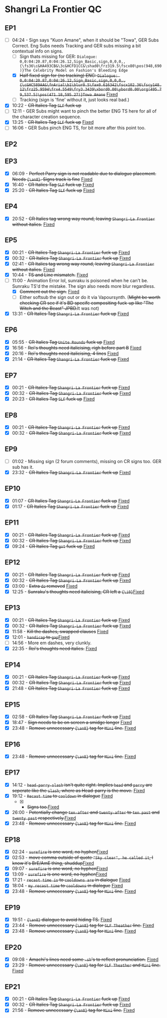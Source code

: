 # Shangri La Frontier QC

## EP1

- [ ] 04:24 - Sign says "Kuon Amane", when it should be "Towa", GER Subs Correct. Eng Subs needs Tracking and GER subs missing a bit contextual info on signs.
  - [ ] Sign thats missing for GER: `Dialogue: 0,0:04:20.87,0:04:26.12,Sign_Basic,sign,0,0,0,,{\fs36\c&HA493CB&\3c&HCFD1CC&\shad0\frz319.5\fscx80\pos(948,690)}The Celebrity Model on Fashion's Bleeding Edge`
  - [x] ~~Half fixed sign for (no tracking) ENG: `Dialogue: 0,0:04:20.87,0:04:26.12,Sign_Basic,sign,0,0,0,,{\c&HC589AA&\fnArial\b1\blur0.5\fax0.616342\fscx102.36\fscy148.12\frz25.9594\frx4.5549\fry3.3439\xbord0.00\ybord0.00\org(495.79,537.5)\pos(471.18,595.27)}Towa Amane`~~ [Fixed](https://github.com/Vodes/SLF/commit/76b8688827afb4cf8d0d10711e9acec4182629d4)
  - [ ] Tracking (sign is 'fine' without it, just looks real bad.)
- [x] 10:22 - ~~CR Italics Tag `SLF` fuck up~~
- [ ] 12:11 - GER Subs might want to pinch the better ENG TS here for all of the character creation sequence.
- [x] 13:25 - ~~CR Italics Tag `SLF` fuck up~~ [Fixed](https://github.com/Vodes/SLF/commit/cea925e9df557616801e55de36f7c2f9683d910b#diff-2a33fa3055e3d12730ee5bf3e9609cf6ea426dfb230aba16e1686f0da53f0c7c)
- [ ] 16:06 - GER Subs pinch ENG TS, for bit more after this point too.  

## EP2

## EP3

- [x] 06:09 - ~~Perfect Parry sign is not readable due to dialogue placement. Needs `{\an8}`. Signs track is fine~~ [Fixed](https://github.com/Vodes/SLF/commit/ccab0103fcda95569ba185ba448bf65277a10d8c)
- [x] 16:40 - ~~CR Italics Tag `SLF` fuck up~~ [Fixed](https://github.com/Vodes/SLF/commit/cea925e9df557616801e55de36f7c2f9683d910b#diff-2a33fa3055e3d12730ee5bf3e9609cf6ea426dfb230aba16e1686f0da53f0c7c)
- [x] 25:20 - ~~CR Italics Tag `SLF` fuck up~~ [Fixed](https://github.com/Vodes/SLF/commit/6a889c40645237904d25114e10a9aee84a7b29fc)

## EP4

- [x] 20:52 - ~~CR Italics tag wrong way round, leaving `Shangri-La Frontier` without italics.~~ [Fixed](https://github.com/Vodes/SLF/commit/de32e31340145ff4141fa5e90878f42ad5e76d95)

## EP5

- [x] 00:21 - ~~CR Italics Tag `Shangri-La Frontier` fuck up~~ [Fixed](https://github.com/Vodes/SLF/commit/eba6155840d4fcfec84db00626b7daa6f09578f0)
- [x] 00:32 - ~~CR Italics Tag `Shangri-La Frontier` fuck up~~ [Fixed](https://github.com/Vodes/SLF/commit/eba6155840d4fcfec84db00626b7daa6f09578f0)
- [x] 02:41 - ~~CR Italics tag wrong way round, leaving `Shangri-La Frontier` without italics.~~ [Fixed](https://github.com/Vodes/SLF/commit/eba6155840d4fcfec84db00626b7daa6f09578f0)
- [x] 10:44 - ~~TS and Line mismatch.~~ [Fixed](https://github.com/Vodes/SLF/commit/eba6155840d4fcfec84db00626b7daa6f09578f0)
- [ ] 11:00 - Animation Error lol, sunraku is poisoned when he can't be. Sunraku TS'd the mistake. The sign also needs more blur regardless. 
  - [x] ~~Comment out the sign.~~ [Fixed](https://github.com/Vodes/SLF/commit/988e21140345fb120cac5c0630a4b7023e109332)
  - [ ] Either softsub the sign out or do it via Vapoursynth. (~~Might be worth checking CR see if it's BD specifc compositing fuck-up like "The Witch and the Beast" JPBD.~~It was not)
- [x] 13:31 - ~~CR Italics Tag `Shangri-La Frontier` fuck up~~ [Fixed](https://github.com/Vodes/SLF/commit/eded73d00d78537a518224348b227a312b77b69f)

## EP6

- [x] 05:55 - ~~CR Italics Tag `Unite Rounds` fuck up~~ [Fixed](https://github.com/Vodes/SLF/commit/cea925e9df557616801e55de36f7c2f9683d910b#diff-2a33fa3055e3d12730ee5bf3e9609cf6ea426dfb230aba16e1686f0da53f0c7c)
- [x] 16:56 - ~~Rei's thoughts need italicising, righ before part B~~ [Fixed](https://github.com/Vodes/SLF/commit/792f22fa379dbc08dea7425203b0625f1238fee3)
- [x] 20:16 - ~~Rei's thoughts need italicising, 4  lines~~ [Fixed](https://github.com/Vodes/SLF/commit/792f22fa379dbc08dea7425203b0625f1238fee3)
- [x] 21:14 - ~~CR Italics Tag `Shangri-La Frontier` fuck up~~ [Fixed](https://github.com/Vodes/SLF/commit/cea925e9df557616801e55de36f7c2f9683d910b#diff-2a33fa3055e3d12730ee5bf3e9609cf6ea426dfb230aba16e1686f0da53f0c7c)

## EP7

- [x] 00:21 - ~~CR Italics Tag `Shangri-La Frontier` fuck up~~ [Fixed](https://github.com/Vodes/SLF/commit/88f4b2b391adcfaff1c8198e5eeef86a943fbc7a)
- [x] 00:32 - ~~CR Italics Tag `Shangri-La Frontier` fuck up~~ [Fixed](https://github.com/Vodes/SLF/commit/88f4b2b391adcfaff1c8198e5eeef86a943fbc7a)
- [x] 20:23 - ~~CR Italics Tag `SLF` fuck up~~ [Fixed](https://github.com/Vodes/SLF/commit/88f4b2b391adcfaff1c8198e5eeef86a943fbc7a)

## EP8

- [x] 00:21 - ~~CR Italics Tag `Shangri-La Frontier` fuck up~~ [Fixed](https://github.com/Vodes/SLF/commit/98d7f65d630dff43015dfca332f466cf7119442f)
- [x] 00:32 - ~~CR Italics Tag `Shangri-La Frontier` fuck up~~ [Fixed](https://github.com/Vodes/SLF/commit/98d7f65d630dff43015dfca332f466cf7119442f)

## EP9

- [ ] 01:02 - Missing sign (2 forum comments), missing on CR signs too. GER sub has it.
- [x] 23:32 - ~~CR Italics Tag `Shangri-La Frontier` fuck up~~ [Fixed](https://github.com/Vodes/SLF/commit/0d87616238bf6b9de39b09773a2fba1622fa14f4)

## EP10

- [x] 01:07 - ~~CR Italics Tag `Shangri-La Frontier` fuck up~~ [Fixed](https://github.com/Vodes/SLF/commit/6a889c40645237904d25114e10a9aee84a7b29fc)
- [x] 01:17 - ~~CR Italics Tag `Shangri-La Frontier` fuck up~~ [Fixed](https://github.com/Vodes/SLF/commit/6a889c40645237904d25114e10a9aee84a7b29fc)

## EP11

- [x] 00:21 - ~~CR Italics Tag `Shangri-La Frontier` fuck up~~ [Fixed](https://github.com/Vodes/SLF/commit/75019a2438c98884c53a27b971c486a181b65ee2)
- [x] 00:32 - ~~CR Italics Tag `Shangri-La Frontier` fuck up~~ [Fixed](https://github.com/Vodes/SLF/commit/75019a2438c98884c53a27b971c486a181b65ee2)
- [x] 09:24 - ~~CR Italics Tag `got` fuck up~~ [Fixed](https://github.com/Vodes/SLF/commit/75019a2438c98884c53a27b971c486a181b65ee2)

## EP12

- [x] 00:21 - ~~CR Italics Tag `Shangri-La Frontier` fuck up~~ [Fixed](https://github.com/Vodes/SLF/commit/e55c4213039dc7f081df9c5bed61c1f2f620a7a1)
- [x] 00:32 - ~~CR Italics Tag `Shangri-La Frontier` fuck up~~ [Fixed](https://github.com/Vodes/SLF/commit/e55c4213039dc7f081df9c5bed61c1f2f620a7a1)
- [x] 03:00 - ~~Extra `do` removed~~ [Fixed](https://github.com/Vodes/SLF/commit/e55c4213039dc7f081df9c5bed61c1f2f620a7a1)
- [x] 12:25 - ~~Sunraku's thoughts need italicising, CR left a `{\i0}`~~[Fixed](https://github.com/Vodes/SLF/commit/e55c4213039dc7f081df9c5bed61c1f2f620a7a1)

## EP13

- [x] 00:21 - ~~CR Italics Tag `Shangri-La Frontier` fuck up~~ [Fixed](https://github.com/Vodes/SLF/commit/5afd17a5adebd78a94f08f90655dbf4d5ed6d401)
- [x] 00:32 - ~~CR Italics Tag `Shangri-La Frontier` fuck up~~ [Fixed](https://github.com/Vodes/SLF/commit/5afd17a5adebd78a94f08f90655dbf4d5ed6d401)
- [x] 11:58 - ~~Kill the dashes, swapped clauses~~ [Fixed](https://github.com/Vodes/SLF/commit/5afd17a5adebd78a94f08f90655dbf4d5ed6d401)
- [x] 12:01 - ~~`handicap` to `gap`~~[Fixed](https://github.com/Vodes/SLF/commit/648c4e765ad1db728e41b88ef8d469f0078480b1)
- [ ] 14:56 - More em dashes, very clunkly.
- [x] 22:35 - ~~Rei's thoughts need italics.~~ [Fixed](https://github.com/Vodes/SLF/commit/5afd17a5adebd78a94f08f90655dbf4d5ed6d401)

## EP14

- [x] 00:21 - ~~CR Italics Tag `Shangri-La Frontier` fuck up~~ [Fixed](https://github.com/Vodes/SLF/commit/4f297f23dd7bda035d9e527ebcb7609422b8c942)
- [x] 00:32 - ~~CR Italics Tag `Shangri-La Frontier` fuck up~~ [Fixed](https://github.com/Vodes/SLF/commit/4f297f23dd7bda035d9e527ebcb7609422b8c942)
- [x] 21:48 - ~~CR Italics Tag `Shangri-La Frontier` fuck up~~ [Fixed](https://github.com/Vodes/SLF/commit/4f297f23dd7bda035d9e527ebcb7609422b8c942)

## EP15

- [x] 02:58 - ~~CR Italics Tag `Shangri-La Frontier` fuck up~~ [Fixed](https://github.com/Vodes/SLF/commit/72147dc1586224ec9d90edf223656f548bc97b03)
- [x] 18:47 - ~~Sign needs to be on screen a smidge longer~~ [Fixed](https://github.com/Vodes/SLF/commit/72147dc1586224ec9d90edf223656f548bc97b03)
- [x] 23:48 - ~~Remove unnecessary `{\an8}` tag for `Mini` line.~~ [Fixed](https://github.com/Vodes/SLF/commit/b97e87bbb62d4a8c98b4cefb638cbf27b464086a)

## EP16

- [x] 23:48 - ~~Remove unnecessary `{\an8}` tag for `Mini` line.~~ [Fixed](https://github.com/Vodes/SLF/commit/b97e87bbb62d4a8c98b4cefb638cbf27b464086a)

## EP17

- [x] 14:12 - ~~`head-parry-slash` isn't quite right. Implies `head` and `parry` are seperate like the `slash`, where as Head-parry is the move.~~ [Fixed](https://github.com/Vodes/SLF/commit/4bbccfe05cb977df9c320276003f986c3ef103fa)
- [x] 19:12 - ~~`Recast time` to `cooldown` in dialogue~~ [Fixed](https://github.com/Vodes/SLF/commit/4bbccfe05cb977df9c320276003f986c3ef103fa)
  - [x] - ~~Signs too.~~[Fixed](https://github.com/Vodes/SLF/commit/4bbccfe05cb977df9c320276003f986c3ef103fa)
- [x] 26:00 - ~~Potentially change `ten-after` and `twenty-after` to `ten past` and `twenty past` respectively.~~[Fixed](https://github.com/Vodes/SLF/commit/4bbccfe05cb977df9c320276003f986c3ef103fa)
- [x] 23:48 - ~~Remove unnecessary `{\an8}` tag for `Mini` line.~~ [Fixed](https://github.com/Vodes/SLF/commit/b97e87bbb62d4a8c98b4cefb638cbf27b464086a)

## EP18

- [x] 02:24 - ~~`surefire` is one word, no hyphen~~[Fixed](https://github.com/Vodes/SLF/commit/70da0626017ce5e5e94a98b38492008e6de22f52)
- [x] 02:53 - ~~move comma outside of quote `"Sky clear", he called it`, I know it's BrE/AmE thing, shuddup~~[Fixed](https://github.com/Vodes/SLF/commit/70da0626017ce5e5e94a98b38492008e6de22f52)
- [x] 09:07 - ~~`surefire` is one word, no hyphen~~[Fixed](https://github.com/Vodes/SLF/commit/70da0626017ce5e5e94a98b38492008e6de22f52)
- [x] 13:09 - ~~`surefire` is one word, no hyphen~~[Fixed](https://github.com/Vodes/SLF/commit/70da0626017ce5e5e94a98b38492008e6de22f52)
- [x] 17:21 - ~~`recast time is` to `cooldowns are` in dialogue~~ [Fixed](https://github.com/Vodes/SLF/commit/70da0626017ce5e5e94a98b38492008e6de22f52)
- [x] 18:04 - ~~`my recast time` to `cooldowns` in dialogue~~ [Fixed](https://github.com/Vodes/SLF/commit/70da0626017ce5e5e94a98b38492008e6de22f52)
- [x] 23:48 - ~~Remove unnecessary `{\an8}` tag for `Mini` line.~~ [Fixed](https://github.com/Vodes/SLF/commit/b97e87bbb62d4a8c98b4cefb638cbf27b464086a)

## EP19

- [x] 19:51 - ~~`{\an8}` dialogue to avoid hiding TS.~~ [Fixed](https://github.com/Vodes/SLF/commit/65636d4b56fc032c04aef1774de59d673bd013e6)
- [x] 23:44 - ~~Remove unnecessary `{\an8}` tag for `SLF Theather` line.~~ [Fixed](https://github.com/Vodes/SLF/commit/65636d4b56fc032c04aef1774de59d673bd013e6)
- [x] 23:48 - ~~Remove unnecessary `{\an8}` tag for `Mini` line.~~ [Fixed](https://github.com/Vodes/SLF/commit/b97e87bbb62d4a8c98b4cefb638cbf27b464086a)

## EP20

- [x] 09:08 - ~~Amachi's lines need some `-sh`'s to reflect pronunciation.~~ [Fixed](https://github.com/Vodes/SLF/commit/b97e87bbb62d4a8c98b4cefb638cbf27b464086a)
- [x] 23:29 - ~~Remove unnecessary `{\an8}` tag for `SLF Theather`  and `Mini` line.~~ [Fixed](https://github.com/Vodes/SLF/commit/b97e87bbb62d4a8c98b4cefb638cbf27b464086a)

## EP21

- [x] 00:21 - ~~CR Italics Tag `Shangri-La Frontier` fuck up~~ [Fixed]()
- [x] 00:32 - ~~CR Italics Tag `Shangri-La Frontier` fuck up~~ [Fixed]()
- [x] 21:56 - ~~Remove unnecessary `{\an8}` tag for `Mini` line.~~ [Fixed]()